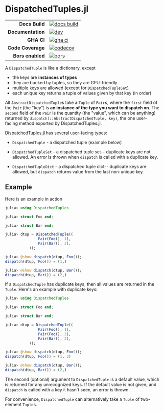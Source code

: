 # DispatchedTuples.jl

|||
|---------------------:|:----------------------------------------------|
| **Docs Build**       | [![docs build][docs-bld-img]][docs-bld-url]   |
| **Documentation**    | [![dev][docs-dev-img]][docs-dev-url]          |
| **GHA CI**           | [![gha ci][gha-ci-img]][gha-ci-url]           |
| **Code Coverage**    | [![codecov][codecov-img]][codecov-url]        |
| **Bors enabled**     | [![bors][bors-img]][bors-url]                 |

[docs-bld-img]: https://github.com/charleskawczynski/DispatchedTuples.jl/workflows/Documentation/badge.svg
[docs-bld-url]: https://github.com/charleskawczynski/DispatchedTuples.jl/actions?query=workflow%3ADocumentation

[docs-dev-img]: https://img.shields.io/badge/docs-dev-blue.svg
[docs-dev-url]: https://charleskawczynski.github.io/DispatchedTuples.jl/dev/

[gha-ci-img]: https://github.com/charleskawczynski/DispatchedTuples.jl/workflows/ci/badge.svg
[gha-ci-url]: https://github.com/charleskawczynski/DispatchedTuples.jl/actions?query=workflow%3Aci

[codecov-img]: https://codecov.io/gh/charleskawczynski/DispatchedTuples.jl/branch/main/graph/badge.svg
[codecov-url]: https://codecov.io/gh/charleskawczynski/DispatchedTuples.jl

[bors-img]: https://bors.tech/images/badge_small.svg
[bors-url]: https://app.bors.tech/repositories/32073

A `DispatchedTuple` is like a dictionary, except

 - the keys are **instances of types**
 - they are backed by tuples, so they are GPU-friendly
 - multiple keys are allowed (except for `DispatchedTupleSet`)
 - each unique key returns a tuple of values given by that key (in order)

All `AbstractDispatchedTuple`s take a `Tuple` of `Pair`s, where the `first` field of the `Pair` (the "key") is **an instance of the type you want to dispatch on**. The `second` field of the `Pair` is the quantity (the "value", which can be anything) returned by `dispatch(::AbstractDispatchedTuple, key)`, the one user-facing method exported by DispatchedTuples.jl.

DispatchedTuples.jl has several user-facing types:

 - `DispatchedTuple` - a dispatched tuple (example below)

 - `DispatchedTupleSet` - a dispatched tuple set-- duplicate keys are not allowed. An error is thrown when `dispatch` is called with a duplicate key.

 - `DispatchedTupleDict` - a dispatched tuple dict-- duplicate keys are allowed, but `dispatch` returns value from the last non-unique key.


## Example

Here is an example in action

```julia
julia> using DispatchedTuples

julia> struct Foo end;

julia> struct Bar end;

julia> dtup = DispatchedTuple((
               Pair(Foo(), 1),
               Pair(Bar(), 2),
           ));

julia> @show dispatch(dtup, Foo());
dispatch(dtup, Foo()) = (1,)

julia> @show dispatch(dtup, Bar());
dispatch(dtup, Bar()) = (2,)
```

If a `DispatchedTuple` has duplicate keys, then all values are returned in the `Tuple`. Here's an example with duplicate keys:

```julia
julia> using DispatchedTuples

julia> struct Foo end;

julia> struct Bar end;

julia> dtup = DispatchedTuple((
               Pair(Foo(), 1),
               Pair(Foo(), 3),
               Pair(Bar(), 2),
           ));

julia> @show dispatch(dtup, Foo());
dispatch(dtup, Foo()) = (1, 3)

julia> @show dispatch(dtup, Bar());
dispatch(dtup, Bar()) = (2,)
```

The second (optional) argument to `DispatchedTuple` is a default value, which is returned for any unrecognized keys. If the default value is not given, and `dispatch` is called with a key it hasn't seen, an error is thrown.

For convenience, `DispatchedTuple` can alternatively take a `Tuple` of two-element `Tuple`s.
